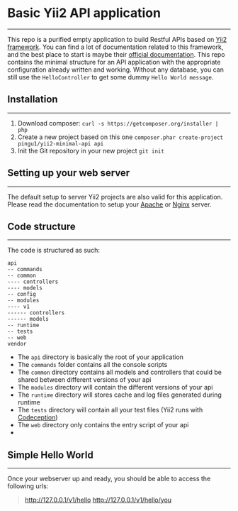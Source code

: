 # Basic Yii2 API application
---
This repo is a purified empty application to build Restful APIs based on [Yii2 framework](https://github.com/yiisoft/yii2-app-basic). You can find a lot of documentation related to this framework, and the best place to start is maybe their [official documentation](http://www.yiiframework.com/doc-2.0/). This repo contains the minimal structure for an API application with the appropriate configuration already written and working. Without any database, you can still use the `HelloController` to get some dummy `Hello World message`.

## Installation
---
1. Download composer: `curl -s https://getcomposer.org/installer | php`
2. Create a new project based on this one `composer.phar create-project pingu1/yii2-minimal-api api`
3. Init the Git repository in your new project `git init`

## Setting up your web server
---
The default setup to server Yii2 projects are also valid for this application. Please read the documentation to setup your [Apache](https://github.com/yiisoft/yii2/blob/master/docs/guide/start-installation.md#recommended-apache-configuration-) or [Nginx](https://github.com/yiisoft/yii2/blob/master/docs/guide/start-installation.md#recommended-nginx-configuration-) server.

## Code structure
---

The code is structured as such:
```
api
-- commands
-- common
---- controllers
---- models
-- config
-- modules
---- v1
------ controllers
------ models
-- runtime
-- tests
-- web
vendor
```

- The `api` directory is basically the root of your application
- The `commands` folder contains all the console scripts
- The `common` directory contains all models and controllers that could be shared between different versions of your api
- The `modules` directory will contain the different versions of your api
- The `runtime` directory will stores cache and log files generated during runtime
- The `tests` directory will contain all your test files (Yii2 runs with [Codeception](http://codeception.com/))
- The `web` directory only contains the entry script of your api
- 

## Simple Hello World
---
Once your webserver up and ready, you should be able to access the following urls:
> http://127.0.0.1/v1/hello
> http://127.0.0.1/v1/hello/you


